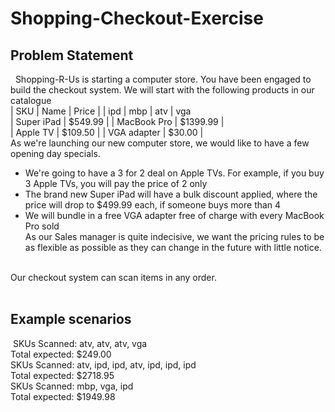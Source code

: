 # Shopping-Checkout-Exercise  
## Problem Statement  
​
​
Shopping-R-Us is starting a computer store. You have been engaged to build the checkout system. We will start with the following products in our catalogue  
​
​
| SKU | Name | Price |
| ipd | mbp | atv | vga ​  
| Super iPad | $549.99 | | MacBook Pro | $1399.99 |  
| Apple TV | $109.50 | | VGA adapter | $30.00 |  
As we're launching our new computer store, we would like to have a few opening day specials.
​
* We're going to have a 3 for 2 deal on Apple TVs. For example, if you buy 3 Apple TVs, you will pay the price of 2 only  
* The brand new Super iPad will have a bulk discount applied, where the price will drop to $499.99 each, if someone buys more than 4  
* We will bundle in a free VGA adapter free of charge with every MacBook Pro sold  
​
As our Sales manager is quite indecisive, we want the pricing rules to be as flexible as possible as they can change in the future with little notice.  
​

Our checkout system can scan items in any order.  
​


## Example scenarios
​
SKUs Scanned: atv, atv, atv, vga   
Total expected: $249.00  
​
SKUs Scanned: atv, ipd, ipd, atv, ipd, ipd, ipd   
Total expected: $2718.95  
​
SKUs Scanned: mbp, vga, ipd  
Total expected: $1949.98  
